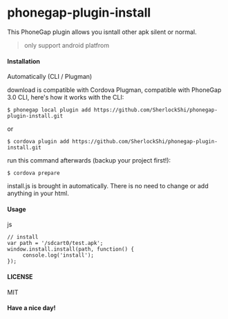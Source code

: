 phonegap-plugin-install
=======================

This PhoneGap plugin allows you isntall other apk silent or normal.

 > only support android platfrom


#### Installation

Automatically (CLI / Plugman)

download is compatible with Cordova Plugman, compatible with PhoneGap 3.0 CLI, here's how it works with the CLI:

    $ phonegap local plugin add https://github.com/SherlockShi/phonegap-plugin-install.git
or

    $ cordova plugin add https://github.com/SherlockShi/phonegap-plugin-install.git


run this command afterwards (backup your project first!):

    $ cordova prepare

install.js is brought in automatically. There is no need to change or add anything in your html.


#### Usage

js

    // install
    var path = '/sdcart0/test.apk';
    window.install.install(path, function() {
         console.log('install');
    });


#### LICENSE

MIT

#### Have a nice day!
